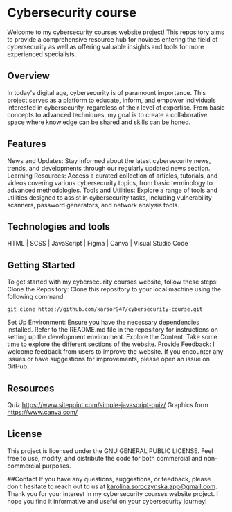 # Cybersecurity course
Welcome to my cybersecurity courses website project! This repository aims to provide a comprehensive resource hub for novices entering the field of cybersecurity as well as offering valuable insights and tools for more experienced specialists.

## Overview
In today's digital age, cybersecurity is of paramount importance. This project serves as a platform to educate, inform, and empower individuals interested in cybersecurity, regardless of their level of expertise. From basic concepts to advanced techniques, my goal is to create a collaborative space where knowledge can be shared and skills can be honed.

## Features
News and Updates: Stay informed about the latest cybersecurity news, trends, and developments through our regularly updated news section.
Learning Resources: Access a curated collection of articles, tutorials, and videos covering various cybersecurity topics, from basic terminology to advanced methodologies.
Tools and Utilities: Explore a range of tools and utilities designed to assist in cybersecurity tasks, including vulnerability scanners, password generators, and network analysis tools.

## Technologies and tools
HTML | SCSS | JavaScript | Figma | Canva | Visual Studio Code

## Getting Started

To get started with my cybersecurity courses website, follow these steps:
Clone the Repository: Clone this repository to your local machine using the following command:

    git clone https://github.com/karsor947/cybersecurity-course.git

Set Up Environment: Ensure you have the necessary dependencies installed. Refer to the README.md file in the repository for instructions on setting up the development environment.
Explore the Content: Take some time to explore the different sections of the website. 
Provide Feedback: I welcome feedback from users to improve the website. If you encounter any issues or have suggestions for improvements, please open an issue on GitHub.

## Resources
Quiz https://www.sitepoint.com/simple-javascript-quiz/
Graphics form https://www.canva.com/

## License
This project is licensed under the GNU GENERAL PUBLIC LICENSE. Feel free to use, modify, and distribute the code for both commercial and non-commercial purposes.

##Contact 
If you have any questions, suggestions, or feedback, please don't hesitate to reach out to us at karolina.soroczynska.app@gmail.com.
Thank you for your interest in my cybersecurity courses website project. I hope you find it informative and useful on your cybersecurity journey!

